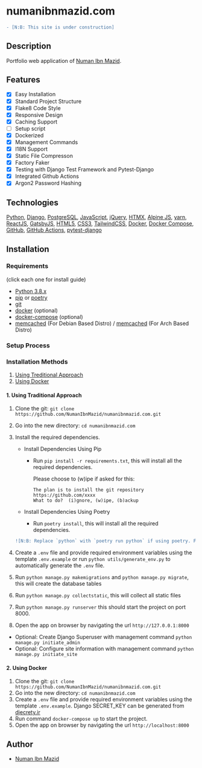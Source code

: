 # numanibnmazid.com

```diff
- [N:B: This site is under construction]
```

## Description

Portfolio web application of [Numan Ibn Mazid](https://www.linkedin.com/in/numanibnmazid/).

## Features

- [x] Easy Installation
- [x] Standard Project Structure
- [x] Flake8 Code Style
- [x] Responsive Design
- [x] Caching Support
- [ ] Setup script
- [x] Dockerized
- [x] Management Commands
- [x] I18N Support
- [x] Static File Compresson
- [x] Factory Faker
- [x] Testing with Django Test Framework and Pytest-Django
- [x] Integrated Github Actions
- [x] Argon2 Password Hashing

## Technologies

[Python](https://www.python.org/), [Django](https://www.djangoproject.com/), [PostgreSQL](https://www.postgresql.org/), [JavaScript](https://www.javascript.com/), [jQuery](https://jquery.com/), [HTMX](https://htmx.org/), [Alpine JS](https://alpinejs.dev/), [yarn](https://yarnpkg.com/), [ReactJS](https://reactjs.org/), [GatsbyJS](https://www.gatsbyjs.org/), [HTML5](https://www.w3.org/TR/html5/), [CSS3](https://www.w3.org/Style/CSS/), [TailwindCSS](https://tailwindcss.com/), [Docker](https://www.docker.com/), [Docker Compose](https://docs.docker.com/compose/), [GitHub](https://github.com/), [GitHub Actions](https://github.com/features/actions), [pytest-django](https://pytest-django.readthedocs.io/en/latest/)

## Installation

### Requirements

(click each one for install guide)

- [Python 3.8.x](http://docs.python-guide.org/en/latest/starting/installation/)
- [pip](https://pip.pypa.io/en/stable/installation/) or [poetry](https://python-poetry.org/docs/#installation)
- [git](https://git-scm.com/book/en/v2/Getting-Started-Installing-Git)
- [docker](https://docs.docker.com/engine/install/) (optional)
- [docker-compose](https://docs.docker.com/compose/install/) (optional)
- [memcached](https://www.cyberciti.biz/faq/install-and-configure-memcached-on-ubuntu-linux18-04/) (For Debian Based Distro) / [memcached](https://www.pontikis.net/blog/install-memcached-php-archlinux) (For Arch Based Distro)

### Setup Process

### Installation Methods

1. [Using Treditional Approach](#1-using-traditional-approach)
2. [Using Docker](#2-using-docker)

#### 1. Using Traditional Approach

1. Clone the git: `git clone https://github.com/NumanIbnMazid/numanibnmazid.com.git`
2. Go into the new directory: `cd numanibnmazid.com`
3. Install the required dependencies.

   - Install Dependencies Using Pip

        * Run `pip install -r requirements.txt`, this will install all the required dependencies.

            Please choose to (w)ipe if asked for this:

            ````
            The plan is to install the git repository https://github.com/xxxx
            What to do?  (i)gnore, (w)ipe, (b)ackup
            ````

   - Install Dependencies Using Poetry

        * Run `poetry install`, this will install all the required dependencies.

    ```diff
    ![N:B: Replace `python` with `poetry run python` if using poetry. For example: `poetry run python manage.py runserver`]
    ```
4. Create a `.env` file and provide required environment variables using the template `.env.example` or run `python utils/generate_env.py` to automatically generate the `.env` file.
5. Run `python manage.py makemigrations` and `python manage.py migrate`, this will create the database tables
6. Run `python manage.py collectstatic`, this will collect all static files
7. Run `python manage.py runserver`
    this should start the project on port 8000.
8. Open the app on browser by navigating the url `http://127.0.0.1:8000`

- Optional: Create Django Superuser with management command `python manage.py initiate_admin`
- Optional: Configure site information with management command `python manage.py initiate_site`

#### 2. Using Docker

1. Clone the git: `git clone https://github.com/NumanIbnMazid/numanibnmazid.com.git`
2. Go into the new directory: `cd numanibnmazid.com`
3. Create a `.env` file and provide required environment variables using the template `.env.example`. Django SECRET_KEY can be generated from [djecrety.ir](https://djecrety.ir/)
4. Run command `docker-compose up` to start the project.
5. Open the app on browser by navigating the url `http://localhost:8000`

## Author

- [Numan Ibn Mazid](https://github.com/NumanIbnMazid)
